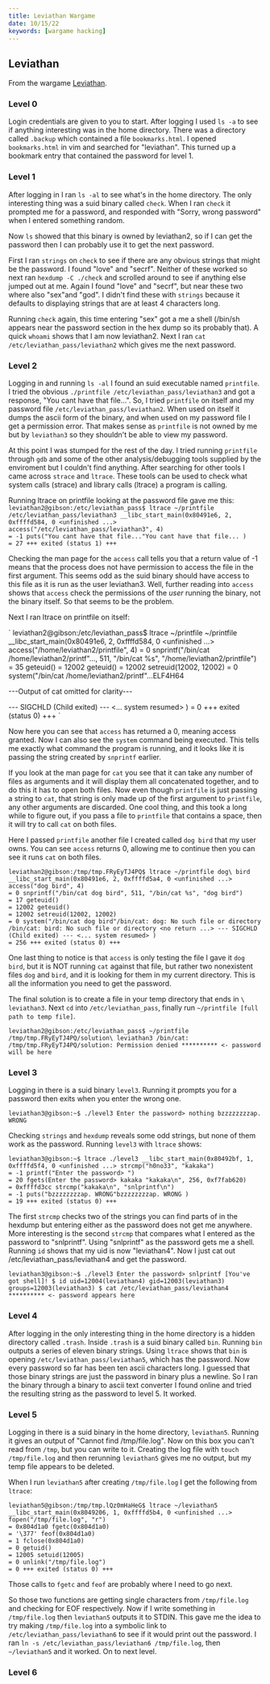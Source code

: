 ```yaml
---
title: Leviathan Wargame
date: 10/15/22
keywords: [wargame hacking]
---
```

## Leviathan

From the wargame [Leviathan](https://overthewire.org/wargames/leviathan).

### Level 0

Login credentials are given to you to start. After logging I used `ls -a` to see if anything interesting was in the home directory. There was a directory called `.backup` which contained a file `bookmarks.html`. I opened `bookmarks.html` in vim and searched for "leviathan". This turned up a bookmark entry that contained the password for level 1.

### Level 1

After logging in I ran `ls -al` to see what's in the home directory. The only interesting thing was a suid binary called `check`. When I ran `check` it prompted me for a password, and responded with "Sorry, wrong password" when I entered something random.

Now `ls` showed that this binary is owned by leviathan2, so if I can get the password then I can probably use it to get the next password.

First I ran `strings` on `check` to see if there are any obvious strings that might be the password. I found "love" and "secrf". Neither of these worked so next ran `hexdump -C ./check` and scrolled around to see if anything else jumped out at me. Again I found "love" and "secrf", but near these two where also "sex"and "god". I didn't find these  with `strings` because it defaults to displaying strings that are at least 4 characters long.

Running `check` again, this time entering "sex" got a me a shell (/bin/sh appears near the password section in the hex dump so its probably that). A quick `whoami` shows that I am now leviathan2. Next I ran `cat /etc/leviathan_pass/leviathan2` which gives me the next password. 

### Level 2

Logging in and running `ls -al` I found an suid executable named `printfile`. I tried the obvious `./printfile /etc/leviathan_pass/leviathan3` and got a response, "You cant have that file...". So, I tried `printfile` on itself and my password file `/etc/leviathan_pass/leviathan2`. When used on itself it dumps the ascii form of the binary, and when used on my password file I get a permission error. That makes sense as `printfile` is not owned by me but by `leviathan3` so they shouldn't be able to view my password.

At this point I was stumped for the rest of the day. I tried running `printfile` through `gdb` and some of the other analysis/debugging tools supplied by the enviroment but I couldn't find anything. After searching for other tools I came across `strace` and `ltrace`. These tools can be used to check what system calls (strace) and library calls (ltrace) a program is calling.

Running ltrace on printfile looking at the password file gave me this:
`
leviathan2@gibson:/etc/leviathan_pass$ ltrace ~/printfile /etc/leviathan_pass/leviathan3
__libc_start_main(0x80491e6, 2, 0xffffd584, 0 <unfinished ...>
access("/etc/leviathan_pass/leviathan3", 4)                              = -1
puts("You cant have that file..."You cant have that file...
)                                       = 27
+++ exited (status 1) +++
`

Checking the man page for the `access` call tells you that a return value of -1 means that the process does not have permission to access the file in the first argument. This seems odd as the suid binary should have access to this file as it is run as the user leviathan3. Well, further reading into `access` shows that `access` check the permissions of the *user* running the binary, not the binary itself. So that seems to be the problem.

Next I ran ltrace on printfile on itself:

`
leviathan2@gibson:/etc/leviathan_pass$ ltrace ~/printfile ~/printfile
__libc_start_main(0x80491e6, 2, 0xffffd584, 0 <unfinished ...>
access("/home/leviathan2/printfile", 4)                                  = 0
snprintf("/bin/cat /home/leviathan2/printf"..., 511, "/bin/cat %s", "/home/leviathan2/printfile") = 35
geteuid()                                                                = 12002
geteuid()                                                                = 12002
setreuid(12002, 12002)                                                   = 0
system("/bin/cat /home/leviathan2/printf"...ELF4H64

---Output of cat omitted for clarity---

--- SIGCHLD (Child exited) ---
<... system resumed> )                                                   = 0
+++ exited (status 0) +++
`

Now here you can see that `access` has returned a 0, meaning access granted. Now I can also see the `system` command being executed. This tells me exactly what command the program is running, and it looks like it is passing the string created by `snprintf` earlier.

If you look at the man page for `cat` you see that it can take any number of files as arguments and it will display them all concatenated together, and to do this it has to open both files. Now even though `printfile` is just passing a string to `cat`, that string is only made up of the first argument to `printfile`, any other arguments are discarded. One cool thing, and this took a long while to figure out, if you pass a file to `printfile` that contains a space, then it will try to call `cat` on both files. 

Here I passed `printfile` another file I created called `dog bird` that my user owns. You can see `access` returns 0, allowing me to continue then you can see it runs `cat` on both files.

`
leviathan2@gibson:/tmp/tmp.FRyEyTJ4PQ$ ltrace ~/printfile dog\ bird
__libc_start_main(0x80491e6, 2, 0xffffd5a4, 0 <unfinished ...>
access("dog bird", 4)                                                    = 0
snprintf("/bin/cat dog bird", 511, "/bin/cat %s", "dog bird")            = 17
geteuid()                                                                = 12002
geteuid()                                                                = 12002
setreuid(12002, 12002)                                                   = 0
system("/bin/cat dog bird"/bin/cat: dog: No such file or directory
/bin/cat: bird: No such file or directory
 <no return ...>
--- SIGCHLD (Child exited) ---
<... system resumed> )                                                   = 256
+++ exited (status 0) +++
`

One last thing to notice is that `access` is only testing the file I gave it `dog bird`, but it is NOT running `cat` against that file, but rather two nonexistent files `dog` and `bird`, and it is looking for them in my current directory. This is all the information you need to get the password.

The final solution is to create a file in your temp directory that ends in `\ leviathan3`. Next `cd` into `/etc/leviathan_pass`, finally run `~/printfile [full path to temp file]`.

`
leviathan2@gibson:/etc/leviathan_pass$ ~/printfile /tmp/tmp.FRyEyTJ4PQ/solution\ leviathan3
/bin/cat: /tmp/tmp.FRyEyTJ4PQ/solution: Permission denied
********** <- password will be here
`

### Level 3

Logging in there is a suid binary `level3`. Running it prompts you for a password then exits when you enter the wrong one.

`
leviathan3@gibson:~$ ./level3
Enter the password> nothing
bzzzzzzzzap. WRONG
`

Checking `strings` and `hexdump` reveals some odd strings, but none of them work as the password. Running `level3` with `ltrace` shows:

`
leviathan3@gibson:~$ ltrace ./level3
__libc_start_main(0x80492bf, 1, 0xffffd5f4, 0 <unfinished ...>
strcmp("h0no33", "kakaka")                                               = -1
printf("Enter the password> ")                                           = 20
fgets(Enter the password> kakaka
"kakaka\n", 256, 0xf7fab620)                                       = 0xffffd3cc
strcmp("kakaka\n", "snlprintf\n")                                        = -1
puts("bzzzzzzzzap. WRONG"bzzzzzzzzap. WRONG
)                                               = 19
+++ exited (status 0) +++
`

The first `strcmp` checks two of the strings you can find parts of in the hexdump but entering either as the password does not get me anywhere. More interesting is the second `strcmp` that compares what I entered as the password to "snlprintf". Using "snlprintf" as the password gets me a shell. Running `id` shows that my uid is now "leviathan4". Now I just cat out /etc/leviathan_pass/leviathan4 and get the password.

`
leviathan3@gibson:~$ ./level3
Enter the password> snlprintf
[You've got shell]!
$ id
uid=12004(leviathan4) gid=12003(leviathan3) groups=12003(leviathan3)
$ cat /etc/leviathan_pass/leviathan4
********** <- password appears here
`

### Level 4

After logging in the only interesting thing in the home directory is a hidden directory called `.trash`. Inside `.trash` is a suid binary called `bin`. Running `bin` outputs a series of eleven binary strings. Using `ltrace` shows that `bin` is opening `/etc/leviathan_pass/leviathan5`, which has the password. Now every password so far has been ten ascii characters long. I guessed that those binary strings are just the password in binary plus a newline. So I ran the binary through a binary to ascii text converter I found online and tried the resulting string as the password to level 5. It worked.

### Level 5

Logging in there is a suid binary in the home directory, `leviathan5`. Running it gives an output of "Cannot find /tmp/file.log". Now on this box you can't read from `/tmp`, but you can write to it. Creating the log file with `touch /tmp/file.log` and then rerunning `leviathan5` gives me no output, but my temp file appears to be deleted.

When I run `leviathan5` after creating `/tmp/file.log` I get the following from `ltrace`:

`
leviathan5@gibson:/tmp/tmp.lQz0mHaHeG$ ltrace ~/leviathan5
__libc_start_main(0x8049206, 1, 0xffffd5b4, 0 <unfinished ...>
fopen("/tmp/file.log", "r")                                              = 0x804d1a0
fgetc(0x804d1a0)                                                         = '\377'
feof(0x804d1a0)                                                          = 1
fclose(0x804d1a0)                                                        = 0
getuid()                                                                 = 12005
setuid(12005)                                                            = 0
unlink("/tmp/file.log")                                                  = 0
+++ exited (status 0) +++
`

Those calls to `fgetc` and `feof` are probably where I need to go next.

So those two functions are getting single characters from `/tmp/file.log` and checking for EOF respectively. Now if I write something in `/tmp/file.log` then `leviathan5` outputs it to STDIN. This gave me the idea to try making `/tmp/file.log` into a symbolic link to `/etc/leviathan_pass/leviathan6` to see if it would print out the password. I ran `ln -s /etc/leviathan_pass/leviathan6 /tmp/file.log`, then `~/leviathan5` and it worked. On to next level.

### Level 6
